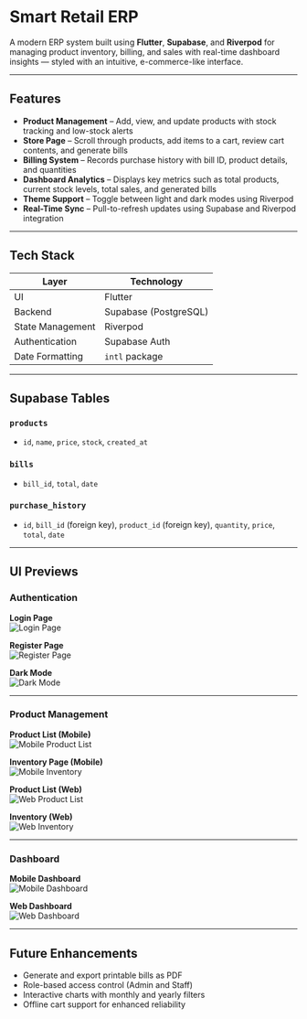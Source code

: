 # Smart Retail ERP

A modern ERP system built using **Flutter**, **Supabase**, and **Riverpod** for managing product inventory, billing, and sales with real-time dashboard insights — styled with an intuitive, e-commerce-like interface.

---

## Features

- **Product Management** – Add, view, and update products with stock tracking and low-stock alerts  
- **Store Page** – Scroll through products, add items to a cart, review cart contents, and generate bills  
- **Billing System** – Records purchase history with bill ID, product details, and quantities  
- **Dashboard Analytics** – Displays key metrics such as total products, current stock levels, total sales, and generated bills  
- **Theme Support** – Toggle between light and dark modes using Riverpod  
- **Real-Time Sync** – Pull-to-refresh updates using Supabase and Riverpod integration  

---

## Tech Stack

| Layer             | Technology           |
|-------------------|----------------------|
| UI                | Flutter              |
| Backend           | Supabase (PostgreSQL)|
| State Management  | Riverpod             |
| Authentication    | Supabase Auth        |
| Date Formatting   | `intl` package       |

---

## Supabase Tables

### `products`
- `id`, `name`, `price`, `stock`, `created_at`

### `bills`
- `bill_id`, `total`, `date`

### `purchase_history`
- `id`, `bill_id` (foreign key), `product_id` (foreign key), `quantity`, `price`, `total`, `date`

---

## UI Previews

### Authentication

**Login Page**  
![Login Page](assets/screenshots/mobile%20login%20pg.png)

**Register Page**  
![Register Page](assets/screenshots/mobile%20register%20pg.png)

**Dark Mode**  
![Dark Mode](assets/screenshots/darkmode.png)

---

### Product Management

**Product List (Mobile)**  
![Mobile Product List](assets/screenshots/mobile%20product%20list%20pg.png)

**Inventory Page (Mobile)**  
![Mobile Inventory](assets/screenshots/mobile%20inventory%20pg.png)

**Product List (Web)**  
![Web Product List](assets/screenshots/web%20product%20list.png)

**Inventory (Web)**  
![Web Inventory](assets/screenshots/web%20inventory.png)

---

### Dashboard

**Mobile Dashboard**  
![Mobile Dashboard](assets/screenshots/mobile%20dashboard.png)

**Web Dashboard**  
![Web Dashboard](assets/screenshots/web%20dashboard.png)

---

## Future Enhancements

- Generate and export printable bills as PDF  
- Role-based access control (Admin and Staff)  
- Interactive charts with monthly and yearly filters  
- Offline cart support for enhanced reliability  
